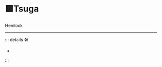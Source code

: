 # 🟩<ekos>Tsuga</ekos>

Hemlock

---

<!-- =================================================== -->
<!-- =================================================== -->
<!-- =================================================== -->
<!-- =================================================== -->
<!-- =================================================== -->
::: details 🛠

-

:::
